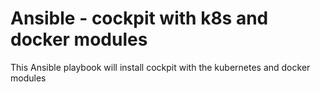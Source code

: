 Ansible - cockpit with k8s and docker modules
=========================================
This Ansible playbook will install cockpit with the kubernetes and docker modules
